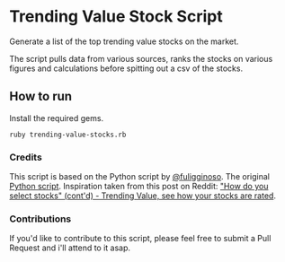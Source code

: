 # Trending Value Stock Script

Generate a list of the top trending value stocks on the market.

The script pulls data from various sources, ranks the stocks on various figures and calculations
before spitting out a csv of the stocks.

## How to run
Install the required gems.

`ruby trending-value-stocks.rb`

### Credits
This script is based on the Python script by [@fuligginoso](http://blog.nmr.io/). 
The original [Python script](https://github.com/fuligginoso/trending-value).
Inspiration taken from this post on Reddit: ["How do you select stocks" (cont'd) - Trending Value, see how your stocks are rated](http://www.reddit.com/r/investing/comments/1eyx3r/how_do_you_select_stocks_contd_trending_value_see/).

### Contributions
If you'd like to contribute to this script, please feel free to submit a Pull Request and i'll attend to it asap.